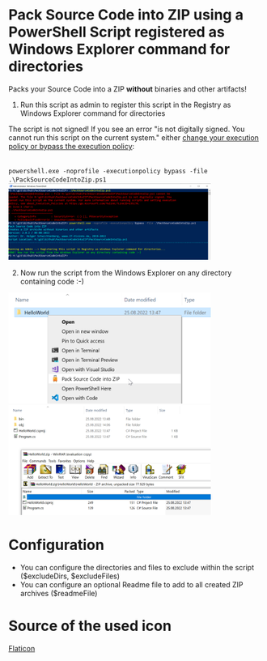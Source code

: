 # Pack Source Code into ZIP using a PowerShell Script registered as Windows Explorer command for directories

Packs your Source Code into a ZIP <b>without</b> binaries and other artifacts!

1. Run this script as admin to register this script in the Registry as Windows Explorer command for directories

The script is not signed! If you see an error "is not digitally signed. You
cannot run this script on the current system." either <a href="https://superuser.com/questions/106360/how-to-enable-execution-of-powershell-scripts">change your execution policy or bypass the execution policy</a>:

<code>
powershell.exe -noprofile -executionpolicy bypass -file .\PackSourceCodeIntoZip.ps1
</code>

<img src="/Readme_Images/Readme_Installation.png" width="400">

2. Now run the script from the Windows Explorer on any directory containing code :-)

<img src="/Readme_Images/Readme_Run.png" width="400">
<img src="/Readme_Images/Readme_Result.png" width="400">

# Configuration

- You can configure the directories and files to exclude within the script ($excludeDirs, $excludeFiles)
- You can configure an optional Readme file to add to all created ZIP archives ($readmeFile)

# Source of the used icon

<a href="https://www.flaticon.com/de/kostenlose-icons/ausflug" title="ausflug Icons">Flaticon</a>
